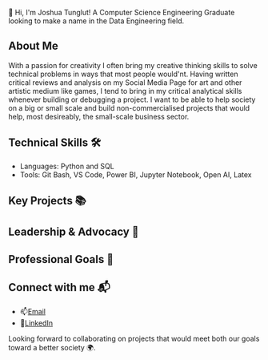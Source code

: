 👋 Hi, I'm Joshua Tunglut! A Computer Science Engineering Graduate looking to make a name in the Data Engineering field.

## About Me

With a passion for creativity I often bring my creative thinking skills to solve technical problems in ways that most people would'nt. Having written critical reviews and analysis on my Social Media Page for art and other artistic medium like games, I tend to bring in my critical analytical skills whenever building or debugging a project. I want to be able to help society on a big or small scale and build non-commercialised projects that would help, most desireably, the small-scale business sector.

## Technical Skills 🛠️

- Languages: Python and SQL
- Tools: Git Bash, VS Code, Power BI, Jupyter Notebook, Open AI, Latex

## Key Projects 📚

## Leadership & Advocacy 🌟

## Professional Goals 🚀

## Connect with me 📬

- 📫[Email](tunglutjosh@gmail.com )
- 🔗[LinkedIn](www.linkedin.com/in/joshuatunglut)

Looking forward to collaborating on projects that would meet both our goals toward a better society 🌍.
